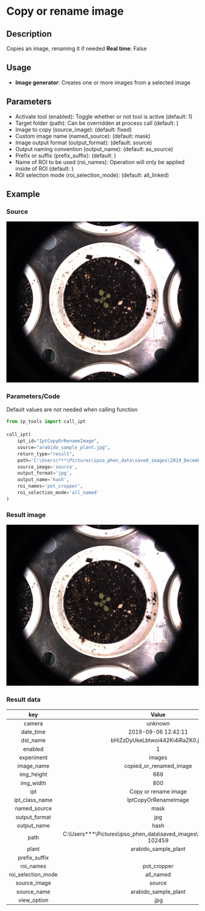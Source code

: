 # Copy or rename image

## Description

Copies an image, renaming it if needed
**Real time**: False

## Usage

- **Image generator**: Creates one or more images from a selected image

## Parameters

- Activate tool (enabled): Toggle whether or not tool is active (default: 1)
- Target folder (path): Can be overridden at process call (default: )
- Image to copy (source_image):  (default: fixed)
- Custom image name (named_source):  (default: mask)
- Image output format (output_format):  (default: source)
- Output naming convention (output_name):  (default: as_source)
- Prefix or suffix (prefix_suffix):  (default: )
- Name of ROI to be used (roi_names): Operation will only be applied inside of ROI (default: )
- ROI selection mode (roi_selection_mode):  (default: all_linked)

## Example

### Source

![Source image](images/arabido_sample_plant.jpg)

### Parameters/Code

Default values are not needed when calling function

```python
from ip_tools import call_ipt

call_ipt(
    ipt_id="IptCopyOrRenameImage",
    source="arabido_sample_plant.jpg",
    return_type="result",
    path='C:\Users\***\Pictures\ipso_phen_data\saved_images\2019_December_24-102459',
    source_image='source',
    output_format='jpg',
    output_name='hash',
    roi_names='pot_cropper',
    roi_selection_mode='all_named'
)
```

### Result image

![Result image](images/ipt_Copy_or_rename_image.jpg)

### Result data

|        key         |                                   Value                                   |
| :----------------: | :-----------------------------------------------------------------------: |
|       camera       |                                  unknown                                  |
|     date_time      |                            2019-09-06 12:42:11                            |
|      dst_name      |                     bHiZzDyUkeLbtwoi442Ki4iRaZK0.jpg                      |
|      enabled       |                                     1                                     |
|     experiment     |                                  images                                   |
|     image_name     |                          copied_or_renamed_image                          |
|     img_height     |                                    668                                    |
|     img_width      |                                    800                                    |
|        ipt         |                           Copy or rename image                            |
|   ipt_class_name   |                           IptCopyOrRenameImage                            |
|    named_source    |                                   mask                                    |
|   output_format    |                                    jpg                                    |
|    output_name     |                                   hash                                    |
|        path        | C:\Users\***\Pictures\ipso_phen_data\saved_images\2019_December_24-102459 |
|       plant        |                           arabido_sample_plant                            |
|   prefix_suffix    |                                                                           |
|     roi_names      |                                pot_cropper                                |
| roi_selection_mode |                                 all_named                                 |
|    source_image    |                                  source                                   |
|    source_name     |                           arabido_sample_plant                            |
|    view_option     |                                   .jpg                                    |

